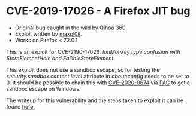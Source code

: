# CVE-2019-17026 - A Firefox JIT bug

- Original bug caught in the wild by [Qihoo 360](https://blogs.360.cn/post/apt-c-06_0day.html).
- Exploit written by [maxpl0it](https://twitter.com/maxpl0it).
- Works on Firefox < 72.0.1

This is an exploit for CVE-2190-17026:
*IonMonkey type confusion with StoreElementHole and FallibleStoreElement*

This exploit does not use a sandbox escape, so for testing the *security.sandbox.content.level* attribute in *about:config* needs to be set to 0. It should be possible to chain this with [CVE-2020-0674](https://github.com/maxpl0it/CVE-2020-0674-Exploit) via [PAC](https://googleprojectzero.blogspot.com/2017/12/apacolypse-now-exploiting-windows-10-in_18.html) to get a sandbox escape on Windows.

The writeup for this vulnerability and the steps taken to exploit it can be found [here.](https://labs.f-secure.com/blog/exploiting-cve-2019-17026-a-firefox-jit-bug/)

